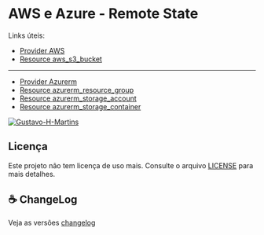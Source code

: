 # AWS e Azure - Remote State

Links úteis:

- [Provider AWS](https://registry.terraform.io/providers/hashicorp/aws/latest/docs)
- [Resource aws_s3_bucket](https://registry.terraform.io/providers/hashicorp/aws/latest/docs/resources/s3_bucket)

---

- [Provider Azurerm](https://registry.terraform.io/providers/hashicorp/azurerm/latest/docs)
- [Resource azurerm_resource_group](https://registry.terraform.io/providers/hashicorp/azurerm/latest/docs/resources/resource_group)
- [Resource azurerm_storage_account](https://registry.terraform.io/providers/hashicorp/azurerm/latest/docs/resources/storage_account)
- [Resource azurerm_storage_container](https://registry.terraform.io/providers/hashicorp/azurerm/latest/docs/resources/storage_container)

[![Gustavo-H-Martins](https://github-readme-stats.vercel.app/api?username=Gustavo-H-Martins&show_icons=true&theme=radical)](https://github.com/Gustavo-H-Martins)
## Licença
Este projeto não tem licença de uso mais. Consulte o arquivo [LICENSE](../licence) para mais detalhes.
## ☕ ChangeLog

Veja as versões [changelog](../changelog.md)
